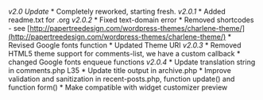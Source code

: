*v2.0 Update*
    * Completely reworked, starting fresh.
*v2.0.1*
    * Added readme.txt for .org
*v2.0.2*
    * Fixed text-domain error
    * Removed shortcodes - see [http://papertreedesign.com/wordpress-themes/charlene-theme/](http://papertreedesign.com/wordpress-themes/charlene-theme/)
    * Revised Google fonts function
    * Updated Theme URI
*v2.0.3*
    * Removed HTML5 theme support for comments-list, we have a custom callback
    * changed Google fonts enqueue functions
*v2.0.4*
    * Update translation string in comments.php L35
    * Update title output in archive.php
    * Improve validation and sanitization in recent-posts.php, function update() and function form()
    * Make compatible with widget customizer preview

